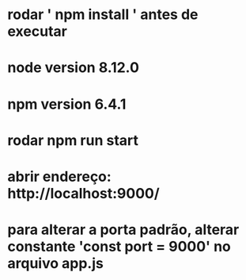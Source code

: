 # rodar ' npm install ' antes de executar

# node version 8.12.0
# npm version 6.4.1

# rodar npm run start

# abrir endereço: http://localhost:9000/

# para alterar a porta padrão, alterar constante 'const port = 9000' no arquivo app.js
